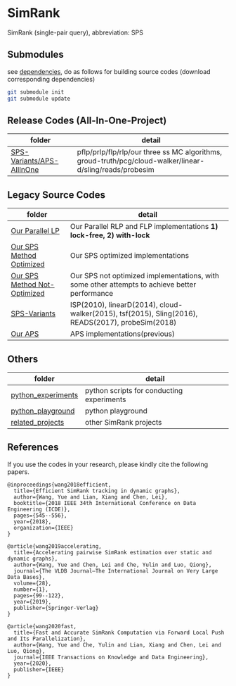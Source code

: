 # SimRank

SimRank (single-pair query), abbreviation: SPS

## Submodules

see [dependencies](dependencies), do as follows for building source codes (download corresponding dependencies)

```zsh
git submodule init
git submodule update
```

## Release Codes (All-In-One-Project)

folder | detail
--- | ---
[SPS-Variants/APS-AllInOne](SPS-Variants/APS-AllInOne) | pflp/prlp/flp/rlp/our three ss MC algorithms, groud-truth/pcg/cloud-walker/linear-d/sling/reads/probesim

## Legacy Source Codes

folder | detail
--- | ---
[Our Parallel LP](LP-Parallel-Profile) | Our Parallel RLP and FLP implementations **1) lock-free, 2) with-lock**
[Our SPS Method Optimized](LPMC-Profile) | Our SPS optimized implementations
[Our SPS Method Not-Optimized](LPMC) | Our SPS not optimized implementations, with some other attempts to achieve better performance
[SPS-Variants](SPS-Variants) | ISP(2010), linearD(2014), cloud-walker(2015), tsf(2015), Sling(2016), READS(2017), probeSim(2018)
[Our APS](APS) | APS implementations(previous)

## Others

folder | detail 
--- | ---
[python_experiments](python_experiments) | python scripts for conducting experiments
[python_playground](python_playground) | python playground
[related_projects](related_projects) | other SimRank projects

## References

If you use the codes in your research, please kindly cite the following papers. 

```
@inproceedings{wang2018efficient,
  title={Efficient SimRank tracking in dynamic graphs},
  author={Wang, Yue and Lian, Xiang and Chen, Lei},
  booktitle={2018 IEEE 34th International Conference on Data Engineering (ICDE)},
  pages={545--556},
  year={2018},
  organization={IEEE}
}
```

```
@article{wang2019accelerating,
  title={Accelerating pairwise SimRank estimation over static and dynamic graphs},
  author={Wang, Yue and Chen, Lei and Che, Yulin and Luo, Qiong},
  journal={The VLDB Journal—The International Journal on Very Large Data Bases},
  volume={28},
  number={1},
  pages={99--122},
  year={2019},
  publisher={Springer-Verlag}
}
```

```
@article{wang2020fast,
  title={Fast and Accurate SimRank Computation via Forward Local Push and Its Parallelization},
  author={Wang, Yue and Che, Yulin and Lian, Xiang and Chen, Lei and Luo, Qiong},
  journal={IEEE Transactions on Knowledge and Data Engineering},
  year={2020},
  publisher={IEEE}
}
```
